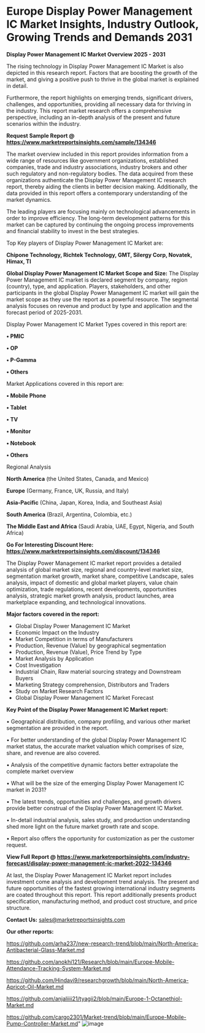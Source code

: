 # Europe Display Power Management IC Market Insights, Industry Outlook, Growing Trends and Demands 2031

<Strong> Display Power Management IC Market Overview 2025 - 2031</strong>

The rising technology in Display Power Management IC Market is also depicted in this research report. Factors that are boosting the growth of the market, and giving a positive push to thrive in the global market is explained in detail.

Furthermore, the report highlights on emerging trends, significant drivers, challenges, and opportunities, providing all necessary data for thriving in the industry. This report market research offers a comprehensive perspective, including an in-depth analysis of the present and future scenarios within the industry.

<strong>Request Sample Report @ <a href=https://www.marketreportsinsights.com/sample/134346>https://www.marketreportsinsights.com/sample/134346</a></strong>

The market overview included in this report provides information from a wide range of resources like government organizations, established companies, trade and industry associations, industry brokers and other such regulatory and non-regulatory bodies. The data acquired from these organizations authenticate the Display Power Management IC research report, thereby aiding the clients in better decision making. Additionally, the data provided in this report offers a contemporary understanding of the market dynamics.

The leading players are focusing mainly on technological advancements in order to improve efficiency. The long-term development patterns for this market can be captured by continuing the ongoing process improvements and financial stability to invest in the best strategies.

Top Key players of Display Power Management IC Market are:

<strong>Chipone Technology, Richtek Technology, GMT, Silergy Corp, Novatek, Himax, TI</strong>

<strong><b>Global Display Power Management IC Market Scope and Size:</b></strong>
The Display Power Management IC market is declared segment by company, region (country), type, and application. Players, stakeholders, and other participants in the global Display Power Management IC market will gain the market scope as they use the report as a powerful resource. The segmental analysis focuses on revenue and product by type and application and the forecast period of 2025-2031.

Display Power Management IC Market Types covered in this report are:

<strong>• PMIC

• OP

• P-Gamma

• Others</strong>

Market Applications covered in this report are:

<strong>• Mobile Phone

• Tablet

• TV

• Monitor

• Notebook

• Others</strong> 

Regional Analysis

<strong>North America</strong> (the United States, Canada, and Mexico)

<strong>Europe</strong> (Germany, France, UK, Russia, and Italy)

<strong>Asia-Pacific</strong> (China, Japan, Korea, India, and Southeast Asia)

<strong>South America</strong> (Brazil, Argentina, Colombia, etc.)

<strong>The Middle East and Africa</strong> (Saudi Arabia, UAE, Egypt, Nigeria, and South Africa)

<strong>Go For Interesting Discount Here: <a href=https://www.marketreportsinsights.com/discount/134346>https://www.marketreportsinsights.com/discount/134346</a></strong>

The Display Power Management IC market report provides a detailed analysis of global market size, regional and country-level market size, segmentation market growth, market share, competitive Landscape, sales analysis, impact of domestic and global market players, value chain optimization, trade regulations, recent developments, opportunities analysis, strategic market growth analysis, product launches, area marketplace expanding, and technological innovations.

<strong><b>Major factors covered in the report:</b></strong>
<ul>
  <li>Global Display Power Management IC Market </li>
  <li>Economic Impact on the Industry</li>
  <li>Market Competition in terms of Manufacturers</li>
  <li>Production, Revenue (Value) by geographical segmentation</li>
  <li>Production, Revenue (Value), Price Trend by Type</li>
  <li>Market Analysis by Application</li>
  <li>Cost Investigation</li>
  <li>Industrial Chain, Raw material sourcing strategy and Downstream Buyers</li>
  <li>Marketing Strategy comprehension, Distributors and Traders</li>
  <li>Study on Market Research Factors</li>
  <li>Global Display Power Management IC Market Forecast</li>
</ul>

<strong><b>Key Point of the Display Power Management IC Market report:</b></strong>

• Geographical distribution, company profiling, and various other market segmentation are provided in the report.

• For better understanding of the global Display Power Management IC market status, the accurate market valuation which comprises of size, share, and revenue are also covered.

• Analysis of the competitive dynamic factors better extrapolate the complete market overview

• What will be the size of the emerging Display Power Management IC market in 2031?

• The latest trends, opportunities and challenges, and growth drivers provide better construal of the Display Power Management IC Market.

• In-detail industrial analysis, sales study, and production understanding shed more light on the future market growth rate and scope.

• Report also offers the opportunity for customization as per the customer request.

<strong><b>View Full Report @ <a href=https://www.marketreportsinsights.com/industry-forecast/display-power-management-ic-market-2022-134346>https://www.marketreportsinsights.com/industry-forecast/display-power-management-ic-market-2022-134346</a></b></strong>


At last, the Display Power Management IC Market report includes investment come analysis and development trend analysis. The present and future opportunities of the fastest growing international industry segments are coated throughout this report. This report additionally presents product specification, manufacturing method, and product cost structure, and price structure.

<strong>Contact Us:</strong>
sales@marketreportsinsights.com

<strong>Our other reports:</strong>

<a href=https://github.com/arha237/new-research-trend/blob/main/North-America-Antibacterial-Glass-Market.md>https://github.com/arha237/new-research-trend/blob/main/North-America-Antibacterial-Glass-Market.md</a>

<a href=https://github.com/anokhi121/Research/blob/main/Europe-Mobile-Attendance-Tracking-System-Market.md>https://github.com/anokhi121/Research/blob/main/Europe-Mobile-Attendance-Tracking-System-Market.md</a>

<a href=https://github.com/Hindavi9/researchgrowth/blob/main/North-America-Apricot-Oil-Market.md>https://github.com/Hindavi9/researchgrowth/blob/main/North-America-Apricot-Oil-Market.md</a>

<a href=https://github.com/anjaliiii21/tyagii2/blob/main/Europe-1-Octanethiol-Market.md>https://github.com/anjaliiii21/tyagii2/blob/main/Europe-1-Octanethiol-Market.md</a>

<a href=https://github.com/cargo2301/Market-trend/blob/main/Europe-Mobile-Pump-Controller-Market.md>https://github.com/cargo2301/Market-trend/blob/main/Europe-Mobile-Pump-Controller-Market.md</a>"
![image](https://github.com/user-attachments/assets/c3d17070-d0ca-4b3b-b6a5-d30822cbbc41)
